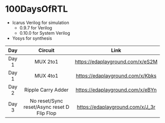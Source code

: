 # 100DaysOfRTL

- Icarus Verilog for simulation
  - 0.9.7 for Verilog
  - 0.10.0 for System Verilog
- Yosys for synthesis

| Day    | Circuit                                             | Link                             |
|:------:|:---------------------------------------------------:|:--------------------------------:|
|Day 1   | MUX 2to1                                            |https://edaplayground.com/x/eS2M  |
|Day 1   | MUX 4to1                                            |https://edaplayground.com/x/Kbks  |
|Day 2   | Ripple Carry Adder                                  |https://edaplayground.com/x/eBYn  |
|Day 3   | No reset/Sync reset/Async reset D Flip Flop         |https://edaplayground.com/x/J_3r  |
